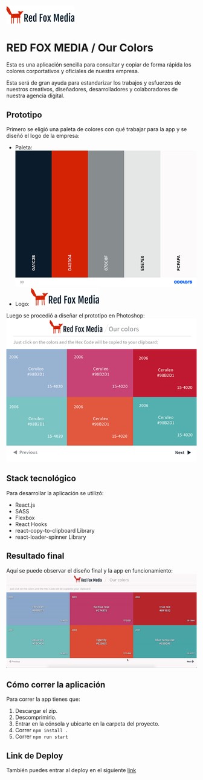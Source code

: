 
# ![logo](./src/img/logo.png)
# RED FOX MEDIA / Our Colors 

Esta es una aplicación sencilla para consultar y copiar de forma rápida los colores corportativos y oficiales de nuestra empresa.

Esta será de gran ayuda para estandarizar los trabajos y esfuerzos de nuestros creativos, diseñadores, desarrolladores y colaboradores de nuestra agencia digital.


## Prototipo

Primero se eligió una paleta de colores con qué trabajar para la app y se diseñó el logo de la empresa: 
- Paleta:
![paleta de la app](./src/img/palette.png)
- Logo:
![Logo](./src/img/logo.png)

Luego se procedió a diseñar el prototipo en Photoshop: 
![Prototipo](./src/img/prototype.png)

## Stack tecnológico
Para desarrollar la aplicación se utilizó: 
- React.js
- SASS
- Flexbox
- React Hooks
- react-copy-to-clipboard Library
- react-loader-spinner Library

## Resultado final

Aquí se puede observar el diseño final y la app en funcionamiento: 
![Demo](./src/img/demo.gif)

## Cómo correr la aplicación
Para correr la app tienes que:
1. Descargar el zip.
2. Descomprimirlo.
3. Entrar en la cónsola y ubicarte en la carpeta del proyecto.
2. Correr `npm install .`
3. Correr `npm run start`


## Link de Deploy

También puedes entrar al deploy en el siguiente [link](https://red-fox-media-our-colors.netlify.app/)